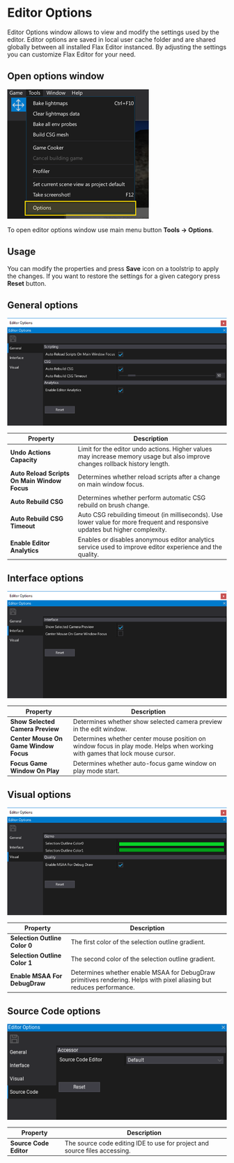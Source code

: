 # Editor Options

Editor Options window allows to view and modify the settings used by the editor. Editor options are saved in local user cache folder and are shared globally between all installed Flax Editor instanced. By adjusting the settings you can customize Flax Editor for your need.

## Open options window

![Open Editor Options](media/open-options.png)

To open editor options window use main menu button **Tools -> Options**.

## Usage

You can modify the properties and press **Save** icon on a toolstrip to apply the changes. If you want to restore the settings for a given category press **Reset** button.

## General options

![General Options](media/options-general.png)

| Property | Description |
|--------|--------|
| **Undo Actions Capacity** | Limit for the editor undo actions. Higher values may increase memory usage but also improve changes rollback history length. |
| **Auto Reload Scripts On Main Window Focus** | Determines whether reload scripts after a change on main window focus. |
| **Auto Rebuild CSG** | Determines whether perform automatic CSG rebuild on brush change. |
| **Auto Rebuild CSG Timeout** | Auto CSG rebuilding timeout (in milliseconds). Use lower value for more frequent and responsive updates but higher complexity. |
| **Enable Editor Analytics** | Enables or disables anonymous editor analytics service used to improve editor experience and the quality. |

## Interface options

![Interface Options](media/options-interface.png)

| Property | Description |
|--------|--------|
| **Show Selected Camera Preview** | Determines whether show selected camera preview in the edit window. |
| **Center Mouse On Game Window Focus** | Determines whether center mouse position on window focus in play mode. Helps when working with games that lock mouse cursor. |
| **Focus Game Window On Play** | Determines whether auto-focus game window on play mode start. |

## Visual options

![Visual Options](media/options-visual.png)

| Property | Description |
|--------|--------|
| **Selection Outline Color 0** | The first color of the selection outline gradient. |
| **Selection Outline Color 1** | The second color of the selection outline gradient. |
| **Enable MSAA For DebugDraw** | Determines whether enable MSAA for DebugDraw primitives rendering. Helps with pixel aliasing but reduces performance. |

## Source Code options

![Source Code Options](media/options-source-code.png)

| Property | Description |
|--------|--------|
| **Source Code Editor** | The source code editing IDE to use for project and source files accessing. |
